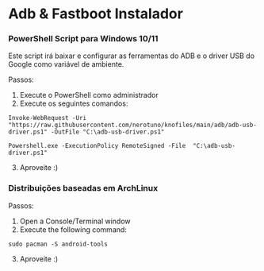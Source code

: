 # Adb & Fastboot Instalador
### PowerShell Script para Windows 10/11
Este script irá baixar e configurar as ferramentas do ADB e o driver USB do Google como variável de ambiente.

Passos:
1. Execute o PowerShell como administrador
2. Execute os seguintes comandos:

```
Invoke-WebRequest -Uri "https://raw.githubusercontent.com/nerotuno/knofiles/main/adb/adb-usb-driver.ps1" -OutFile "C:\adb-usb-driver.ps1"
```
```
Powershell.exe -ExecutionPolicy RemoteSigned -File  "C:\adb-usb-driver.ps1"
```
3. Aproveite :)

### Distribuições baseadas em ArchLinux
Passos:
1. Open a Console/Terminal window
2. Execute the following command:

```
sudo pacman -S android-tools
```
3. Aproveite :)
